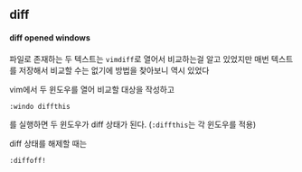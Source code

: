 diff
----


#### diff opened windows
파일로 존재하는 두 텍스트는 `vimdiff`로 열어서 비교하는걸 알고 있었지만 매번
텍스트를 저장해서 비교할 수는 없기에 방법을 찾아보니 역시 있었다

vim에서 두 윈도우를 열어 비교할 대상을 작성하고

```
:windo diffthis
``` 

를 실행하면 두 윈도우가 diff 상태가 된다. (`:diffthis`는 각 윈도우를 적용)

diff 상태를 해제할 때는

```
:diffoff!
```
